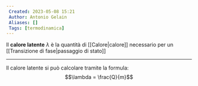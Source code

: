 ```yaml
---
 Created: 2023-05-08 15:21
 Author: Antonio Gelain
 Aliases: []
 Tags: [termodinamica]
---
```


Il **calore latente** $\lambda$ è la quantità di [[Calore|calore]] necessario per un [[Transizione di fase|passaggio di stato]]

---

Il calore latente si può calcolare tramite la formula:
$$\lambda = \frac{Q}{m}$$
